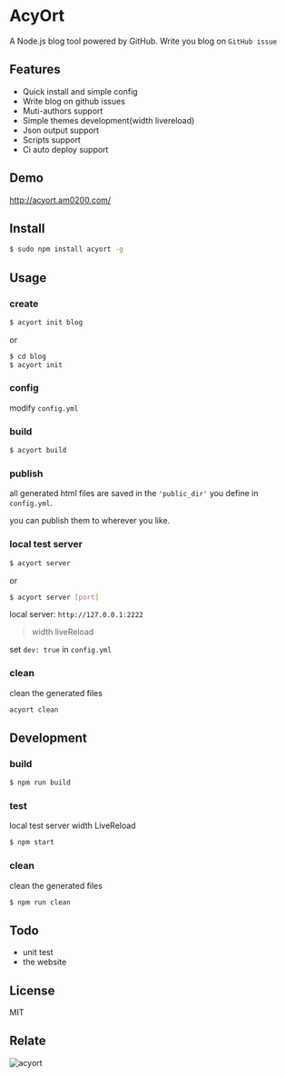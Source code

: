 # AcyOrt

A Node.js blog tool powered by GitHub. Write you blog on `GitHub issue`

## Features

- Quick install and simple config
- Write blog on github issues
- Muti-authors support
- Simple themes development(width livereload)
- Json output support
- Scripts support
- Ci auto deploy support

## Demo

http://acyort.am0200.com/

## Install

```bash
$ sudo npm install acyort -g
```

## Usage

### create

```bash
$ acyort init blog
```

or 

```bash
$ cd blog
$ acyort init
```

### config

modify `config.yml`

### build

```bash
$ acyort build
```

### publish

all generated html files are saved in the `'public_dir'` you define in `config.yml`. 

you can publish them to wherever you like.

### local test server

```bash
$ acyort server
```

or

```bash
$ acyort server [port]
```

local server: `http://127.0.0.1:2222`

> width liveReload
          
set `dev: true` in `config.yml`

### clean

clean the generated files

```bash
acyort clean
```

## Development

### build

```bash
$ npm run build
```

### test

local test server width LiveReload

```bash
$ npm start
```

### clean

clean the generated files

```bash
$ npm run clean
```

## Todo

- unit test
- the website

## License

MIT

## Relate

![acyort](https://cloud.githubusercontent.com/assets/2193211/23157548/b3ebe872-f856-11e6-9859-d173c7905dcb.jpg)

